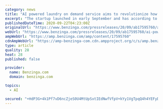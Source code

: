 ```yaml
---
category: news
title: "AI powered laundry on demand service aims to revolutionize how laundry is done in Iceland"
excerpt: "The startup launched in early September and has according to the ... On their Facebook page, you can see that they are also talking about integrating AI technology into the website and that soon you will be able to talk to an AI on www.reykjaviklaundry.com ..."
publishedDateTime: 2020-09-22T04:23:00Z
originalUrl: "https://www.benzinga.com/pressreleases/20/09/ab17595760/ai-powered-laundry-on-demand-service-aims-to-revolutionize-how-laundry-is-done-in-iceland"
webUrl: "https://www.benzinga.com/pressreleases/20/09/ab17595760/ai-powered-laundry-on-demand-service-aims-to-revolutionize-how-laundry-is-done-in-iceland"
ampWebUrl: "https://amp.benzinga.com/amp/content/17595760"
cdnAmpWebUrl: "https://amp-benzinga-com.cdn.ampproject.org/c/s/amp.benzinga.com/amp/content/17595760"
type: article
quality: 28
heat: 28
published: false

provider:
  name: Benzinga.com
  domain: benzinga.com

topics:
  - AI

secured: "+HdP3G+4k1Pf7vD6ncZjeS0U4MtUpSxtIEdNwfVfpV+kYy1VgTpqQ4h4YEFyDhpu02siaPyf2E9OwPwTWPtg76lEBZoOyeC+SaGF3s7LesWhGOoWNeA8F3i+ipKI60hH5oY+vWODcprTzzNMLW8xPlEhIW0pCkwLTNIhIiWVI32SkhhnqgATtZxU8gParQRm0kg12sPW1Gqh4cMinFy2cAlsrxtZx6yCqdehBv52zffkgH614uuvWclx061OSeJV3qL7y/Oc/C0jKw310FRy/nFZzj/a4bqlbYo0J02VFrZ6m03MJsJRTXgJAWzZujK/MRHBoaUDekhlUBEexnbTb1Y78cM2svBk27PodV+PE30=;rHWcpIxaaCfmpa8EOoBgjQ=="
---
```



